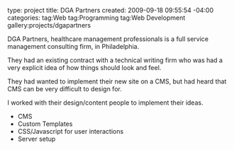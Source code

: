 type: project
title: DGA Partners
created: 2009-09-18 09:55:54 -04:00
categories: 
tag:Web
tag:Programming
tag:Web Development
gallery:projects/dgapartners

DGA Partners, healthcare management professionals is a full service management consulting firm, in Philadelphia.

They had an existing contract with a technical writing firm who was had a very explicit idea of how things should look and feel.

They had wanted to implement their new site on a CMS, but had heard that CMS can be very difficult to design for.
 
I worked with their design/content people to implement their ideas.

* CMS
* Custom Templates 
* CSS/Javascript for user interactions
* Server setup
